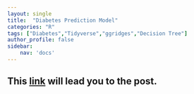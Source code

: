 ```yaml
---
layout: single
title:  "Diabetes Prediction Model"
categories: "R"
tags: ["Diabetes","Tidyverse","ggridges","Decision Tree"]
author_profile: false
sidebar: 
    nav: 'docs'
---
```


## This [link](https://cheolminlee0907.netlify.app/post/2021-05-01-prediction-model-of-diabetes/) will lead you to the post.

